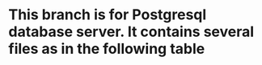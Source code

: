 # This branch is for Postgresql database server. It contains several files as in the following table
